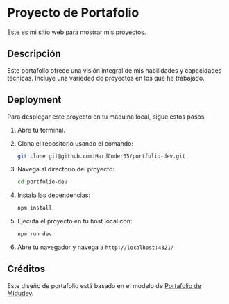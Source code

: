 # Proyecto de Portafolio

Este es mi sitio web para mostrar mis proyectos.

## Descripción

Este portafolio ofrece una visión integral de mis habilidades y capacidades técnicas. Incluye una variedad de proyectos en los que he trabajado.

## Deployment

Para desplegar este proyecto en tu máquina local, sigue estos pasos:

1. Abre tu terminal.

2. Clona el repositorio usando el comando:

    ```bash
    git clone git@github.com:HardCoder05/portfolio-dev.git
    ```

3. Navega al directorio del proyecto:

    ```bash
    cd portfolio-dev
    ```

4. Instala las dependencias:

    ```bash
    npm install
    ```

5. Ejecuta el proyecto en tu host local con:

    ```bash
    npm run dev
    ```

6. Abre tu navegador y navega a ```http://localhost:4321/```


## Créditos

Este diseño de portafolio está basado en el modelo de [Portafolio de Midudev](https://github.com/midudev/porfolio.dev).